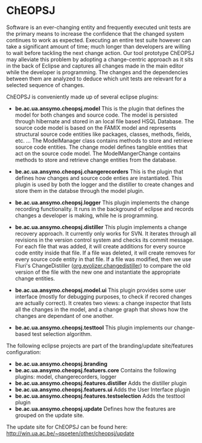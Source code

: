 ChEOPSJ
=======

Software is an ever-changing entity and frequently executed unit tests are the primary means to increase the confidence that the changed system continues to work as expected. Executing an entire test suite however can take a significant amount of time; much longer than developers are willing to wait before tackling the next change action. Our tool prototype ChEOPSJ may alleviate this problem by adopting a change-centric approach as it sits in the back of Eclipse and captures all changes made in the main editor while the developer is programming. The changes and the dependencies between them are analyzed to deduce which unit tests are relevant for a selected sequence of changes. 

ChEOPSJ is conveniently made up of several eclipse plugins:

+ **be.ac.ua.ansymo.cheopsj.model**
  This is the plugin that defines the model for both changes and source code. The model is persisted through hibernate and stored in an local file based HSQL Database.
  The source code model is based on the FAMIX model and represents structural source code entities like packages, classes, methods, fields, etc. ... The ModelManager class contains methods to store and retrieve source code entities.
  The change model defines tangible entities that act on the source code model. The ModelMangerChange contains methods to store and retrieve change entities from the database.

+ **be.ac.ua.ansymo.cheopsj.changerecorders**
  This is the plugin that defines how changes and source code enties are instantiated. This plugin is used by both the logger and the distiller to create changes and store them in the databse through the model plugin. 
  
+ **be.ac.ua.ansymo.cheopsj.logger**
  This plugin implements the change recording functionality. It runs in the background of eclipse and records changes a developer is making, while he is programming. 
  
+ **be.ac.ua.ansymo.cheopsj.distiller**
  This plugin implements a change recovery approach. It currently only works for SVN. It iterates through all revisions in the version control system and checks its commit message. For each file that was added, it will create additions for every source code entity inside that file. If a file was deleted, it will create removes for every source code entity in that file. If a file was modified, then we use Fluri's ChangeDistiller ([org.evolizer.changedistiller](https://bitbucket.org/sealuzh/tools-changedistiller/wiki/Home)) to compare the old version of the file with the new one and instantiate the appropriate change entities. 
  
+ **be.ac.ua.ansymo.cheopsj.model.ui**
  This plugin provides some user interface (mostly for debugging purposes, to check if recored changes are actually correct). It creates two views: a change inspector that lists all the changes in the model, and a change graph that shows how the changes are dependant of one another. 
  
+ **be.ac.ua.ansymo.cheopsj.testtool**
  This plugin implements our change-based test selection algorithm.

The following eclipse projects are part of the branding/update site/features configuration:
+ **be.ac.ua.ansymo.cheopsj.branding**
+ **be.ac.ua.ansymo.cheopsj.featuers.core** Contains the following plugins: model, changerecorders, logger
+ **be.ac.ua.ansymo.cheopsj.features.distiller** Adds the distiller plugin
+ **be.ac.ua.ansymo.cheopsj.featuers.ui** Adds the User Interface plugin
+ **be.ac.ua.ansymo.cheopsj.features.testselection** Adds the testtool plugin
+ **be.ac.ua.ansymo.cheopsj.update** Defines how the features are grouped on the update site. 

The update site for ChEOPSJ can be found here: http://win.ua.ac.be/~qsoeten/other/cheopsj/update  

